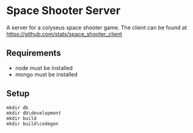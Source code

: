 # Space Shooter Server

A server for a colyseus space shooter game. 
The client can be found at https://github.com/stats/space_shooter_client

## Requirements

* node must be installed
* mongo must be installed

## Setup

```
mkdir db
mkdir db\development
mkdir build
mkdir build\codegen
```
